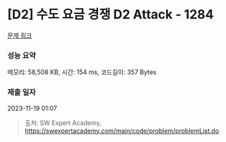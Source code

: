 # [D2] 수도 요금 경쟁 D2 Attack - 1284 

[문제 링크](https://swexpertacademy.com/main/code/problem/problemDetail.do?contestProbId=AV189xUaI8UCFAZN) 

### 성능 요약

메모리: 58,508 KB, 시간: 154 ms, 코드길이: 357 Bytes

### 제출 일자

2023-11-19 01:07



> 출처: SW Expert Academy, https://swexpertacademy.com/main/code/problem/problemList.do